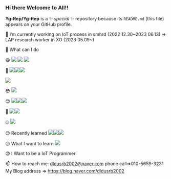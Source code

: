 ### Hi there Welcome to All!! 


**Yg-Rep/Yg-Rep** is a ✨ _special_ ✨ repository because its `README.md` (this file) appears on your GitHub profile.

🔭 I’m currently working on IoT process in smhrd (2022 12.30~2023 06.13)
  => LAP research worker in XO (2023 05.09~) 






:eyes:
What can I do

😆 <img src="https://img.shields.io/badge/java-007396?style=for-the-badge&logo=java&logoColor=white"> <img src="https://img.shields.io/badge/python-3776AB?style=for-the-badge&logo=python&logoColor=white">
<img src="https://img.shields.io/badge/javascript-F7DF1E?style=for-the-badge&logo=javascript&logoColor=black">


👼 <img src="https://img.shields.io/badge/html5-E34F26?style=for-the-badge&logo=html5&logoColor=white"><img src="https://img.shields.io/badge/css-1572B6?style=for-the-badge&logo=css3&logoColor=white"><img src="https://img.shields.io/badge/jquery-0769AD?style=for-the-badge&logo=jquery&logoColor=white">


<img src="https://img.shields.io/badge/mysql-4479A1?style=for-the-badge&logo=mysql&logoColor=white">



😳
<img src="https://img.shields.io/badge/apache tomcat-F8DC75?style=for-the-badge&logo=apachetomcat&logoColor=white">

😊
<img src="https://img.shields.io/badge/bootstrap-7952B3?style=for-the-badge&logo=bootstrap&logoColor=white"><img src="https://img.shields.io/badge/spring-6DB33F?style=for-the-badge&logo=spring&logoColor=white"><img src="https://img.shields.io/badge/springboot-6DB33F?style=for-the-badge&logo=springboot&logoColor=white">

😬
<img src="https://img.shields.io/badge/arduino-00979D?style=for-the-badge&logo=arduino&logoColor=white"><img src="https://img.shields.io/badge/rasberrypi-A22846?style=for-the-badge&logo=rasberrypi&logoColor=white">



🤐
<img src="https://img.shields.io/badge/github-181717?style=for-the-badge&logo=github&logoColor=white">



😌
Recently learned
<img src="https://img.shields.io/badge/Eclipse Mosquitto-3C5280?style=for-the-badge&logo=Eclipse Mosquitto&logoColor=white"><img src="https://img.shields.io/badge/Android Studio-3DDC84?style=for-the-badge&logo=Android Studio&logoColor=white"><img src="https://img.shields.io/badge/Kotlin-7F52FF?style=for-the-badge&logo=Kotlin&logoColor=white">

😚
What I want to learn
<img src="https://img.shields.io/badge/Django-092E20?style=for-the-badge&logo=Django&logoColor=white">

😍
I Want to be a IoT Programmer 






 📫 How to reach me: dldusrb2002@naver.com  phone call=>010-5659-3231
  My Blog address => https://blog.naver.com/dldusrb2002
  
  
  
  
  
  
  
  
















<!--
Here are some ideas to get you started:

🔭 I’m currently working on IoT process in smhrd (2022 12.30~2023 06.13)

🌱 I’m currently learning Java / Java Script / Python / jsp /html css / oracle DB / Git / arduino 

👯 I’m looking to collaborate on ...
🤔 I’m looking for help with c c++
- 💬 Ask me about ...

- 😄 Pronouns: ...
- ⚡ Fun fact: ...
-->
